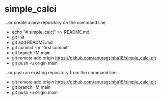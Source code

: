 # simple_calci

…or create a new repository on the command line
- echo "# simple_calci" >> README.md
- git init
- git add README.md
- git commit -m "first commit"
- git branch -M main
- git remote add origin https://github.com/anuragsinha18/simple_calci.git
- git push -u origin main

…or push an existing repository from the command line

- git remote add origin https://github.com/anuragsinha18/simple_calci.git
- git branch -M main
- git push -u origin main
